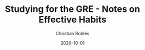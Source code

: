 ---
layout: post
title:  "Studying for the GRE - Notes on Effective Habits"
date:   2020-10-01
author: Christian Robles
published: false
---